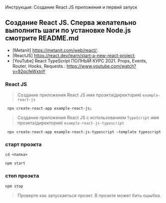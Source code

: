 Инструкцыя: Создание React JS приложения и первий запуск 

## Создание React JS. Сперва желательно выполнить шаги по установке Node.js смотрите README.md
- [Metanit] https://metanit.com/web/react/;
- [ReactJS] https://react.dev/learn/start-a-new-react-project;
- [YouTube] React TypeScript ПОЛНЫЙ КУРС 2021. Props, Events, Router, Hooks, Requests.: https://www.youtube.com/watch?v=92qcfeWxtnY
### React JS
 > Создание приложения React JS имя проэкта(директория) `example-react-js`
```
 npx create-react-app example-react-js;
```
 > Создание приложения React JS с использованием `TypeScript` имя проэкта(директория) `example-react-js-typescript`
```
 npx create-react-app example-react-js-typescript –template typescript
```
### старт проэкта
```
cd <папка>
```
```
npm start
```
### стоп проэкта
```
npm stop
```
 > Проверте как запускаеться проэкт. В проэкте может бить ошыбка.
